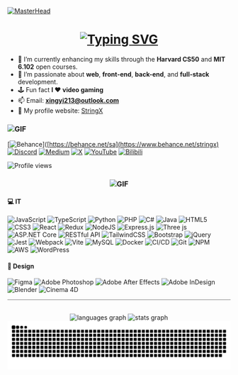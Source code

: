[![MasterHead](https://mir-s3-cdn-cf.behance.net/project_modules/fs/579fe1183178475.653aa8931b193.gif)](https://mikalasa.github.io/ProfileWeb/)

<h1 align="center">
  <a href="https://git.io/typing-svg">
    <img src="https://readme-typing-svg.demolab.com?font=Roboto&weight=1000&size=24&pause=1000&color=000000&width=240&lines=Hi+%F0%9F%91%8B%2C+I'm+Xingyi" alt="Typing SVG" />
  </a>
</h1>



- 🔭 I’m currently enhancing my skills through the **Harvard CS50** and **MIT 6.102** open courses.
- 🌱 I’m passionate about **web**, **front-end**, **back-end**, and **full-stack** development.
- 🕹️ Fun fact **I ❤️ video gaming**
- 📫 Email: **xingyi213@outlook.com**
- 📄 My profile website: [StringX](https://mikalasa.github.io/ProfileWeb/)




<h3 align="left">
  <img src="https://media0.giphy.com/media/v1.Y2lkPTc5MGI3NjExdW1sdmY5bmdxbWt1NmFyYWlmNW8zZXVqYnJmbWkzZnU2M2pyejNzdCZlcD12MV9pbnRlcm5hbF9naWZfYnlfaWQmY3Q9cw/fV8KLSSAXharZpHR0a/giphy.webp" alt="GIF" height="100" />
</h3>

[![Behance](https://img.shields.io/badge/Behance-1769ff?logo=behance&logoColor=white)]([https://behance.net/sa](https://www.behance.net/stringx)
[![Discord](https://img.shields.io/badge/Discord-%237289DA.svg?logo=discord&logoColor=white)](https://discord.gg/1212321) 
[![Medium](https://img.shields.io/badge/Medium-12100E?logo=medium&logoColor=white)](https://medium.com/@123345) 
[![X](https://img.shields.io/badge/X-black.svg?logo=X&logoColor=white)](https://x.com/asdsad) 
[![YouTube](https://img.shields.io/badge/YouTube-%23FF0000.svg?logo=YouTube&logoColor=white)](https://youtube.com/@1237554) 
[![Bilibili](https://img.shields.io/badge/Bilibili-00A1D6?logo=bilibili&logoColor=white)](https://space.bilibili.com/123456)


<p align="left">
    <img src="https://komarev.com/ghpvc/?username=mikalasa&label=Profile%20views&color=0e75b6&style=flat" alt="Profile views" />
</p>





<h3 align="center">
  <img src="https://media0.giphy.com/media/v1.Y2lkPTc5MGI3NjExamwwNHZkY2UxcXNibDczZzFxdjFwZTNtN3J2aGdqbm9rOGFvdGtjayZlcD12MV9pbnRlcm5hbF9naWZfYnlfaWQmY3Q9Zw/g06HKnMmtK1aXurndU/giphy.webp" alt="GIF" height="100" />
</h3>

#### 💻 IT
![JavaScript](https://img.shields.io/badge/javascript-%23323330.svg?style=for-the-badge&logo=javascript&logoColor=%23F7DF1E) 
![TypeScript](https://img.shields.io/badge/typescript-%23007ACC.svg?style=for-the-badge&logo=typescript&logoColor=white) 
![Python](https://img.shields.io/badge/python-3670A0?style=for-the-badge&logo=python&logoColor=ffdd54) 
![PHP](https://img.shields.io/badge/php-%23777BB4.svg?style=for-the-badge&logo=php&logoColor=white) 
![C#](https://img.shields.io/badge/C%23-%23239120.svg?style=for-the-badge&logo=csharp&logoColor=white)
![Java](https://img.shields.io/badge/java-%23ED8B00.svg?style=for-the-badge&logo=openjdk&logoColor=white) 
![HTML5](https://img.shields.io/badge/html5-%23E34F26.svg?style=for-the-badge&logo=html5&logoColor=white) 
![CSS3](https://img.shields.io/badge/css3-%231572B6.svg?style=for-the-badge&logo=css3&logoColor=white) 
![React](https://img.shields.io/badge/react-%2320232a.svg?style=for-the-badge&logo=react&logoColor=%2361DAFB) 
![Redux](https://img.shields.io/badge/redux-%23593d88.svg?style=for-the-badge&logo=redux&logoColor=white)
![NodeJS](https://img.shields.io/badge/node.js-6DA55F?style=for-the-badge&logo=node.js&logoColor=white) 
![Express.js](https://img.shields.io/badge/express.js-%23404d59.svg?style=for-the-badge&logo=express&logoColor=%2361DAFB)
![Three js](https://img.shields.io/badge/threejs-black?style=for-the-badge&logo=three.js&logoColor=white) 
![ASP.NET Core](https://img.shields.io/badge/ASP.NET%20Core-512BD4?style=for-the-badge&logo=dotnet&logoColor=white) 
![RESTful API](https://img.shields.io/badge/RESTful%20API-02569B?style=for-the-badge&logo=rest&logoColor=white) 
![TailwindCSS](https://img.shields.io/badge/tailwindcss-%2338B2AC.svg?style=for-the-badge&logo=tailwind-css&logoColor=white) 
![Bootstrap](https://img.shields.io/badge/bootstrap-%238511FA.svg?style=for-the-badge&logo=bootstrap&logoColor=white) 
![jQuery](https://img.shields.io/badge/jquery-%230769AD.svg?style=for-the-badge&logo=jquery&logoColor=white) 
![Jest](https://img.shields.io/badge/Jest-C21325?style=for-the-badge&logo=jest&logoColor=white) 
![Webpack](https://img.shields.io/badge/webpack-%238DD6F9.svg?style=for-the-badge&logo=webpack&logoColor=black) 
![Vite](https://img.shields.io/badge/Vite-%23646CFF.svg?style=for-the-badge&logo=vite&logoColor=white) 
![MySQL](https://img.shields.io/badge/mysql-4479A1.svg?style=for-the-badge&logo=mysql&logoColor=white) 
![Docker](https://img.shields.io/badge/docker-%230db7ed.svg?style=for-the-badge&logo=docker&logoColor=white) 
![CI/CD](https://img.shields.io/badge/CI%2FCD-%230071C5.svg?style=for-the-badge&logo=ci%2Fcd&logoColor=white) 
![Git](https://img.shields.io/badge/git-%23F05033.svg?style=for-the-badge&logo=git&logoColor=white) 
![NPM](https://img.shields.io/badge/NPM-%23CB3837.svg?style=for-the-badge&logo=npm&logoColor=white) 
![AWS](https://img.shields.io/badge/AWS-%23FF9900.svg?style=for-the-badge&logo=amazon-aws&logoColor=white)
![WordPress](https://img.shields.io/badge/WordPress-%23117AC9.svg?style=for-the-badge&logo=WordPress&logoColor=white) 

#### 🎨 Design
![Figma](https://img.shields.io/badge/figma-%23F24E1E.svg?style=for-the-badge&logo=figma&logoColor=white) 
![Adobe Photoshop](https://img.shields.io/badge/adobe%20photoshop-%2331A8FF.svg?style=for-the-badge&logo=adobe%20photoshop&logoColor=white) 
![Adobe After Effects](https://img.shields.io/badge/Adobe%20After%20Effects-9999FF.svg?style=for-the-badge&logo=Adobe%20After%20Effects&logoColor=white) 
![Adobe InDesign](https://img.shields.io/badge/Adobe%20InDesign-49021F?style=for-the-badge&logo=adobeindesign&logoColor=FF3366) 
![Blender](https://img.shields.io/badge/blender-%23F5792A.svg?style=for-the-badge&logo=blender&logoColor=white)
![Cinema 4D](https://img.shields.io/badge/Cinema%204D-011A6A?style=for-the-badge&logo=cinema4d&logoColor=white)



<hr style="height:1px; border-width:0; color:gray; background-color:gray">


</br>
<div align="center">
  <img src="https://github-readme-stats.vercel.app/api/top-langs?username=mikalasa&locale=en&hide_title=false&layout=compact&card_width=320&langs_count=6&theme=dark&hide_border=false&order=2" height="160" alt="languages graph"  />
  <img src="https://github-readme-stats.vercel.app/api?username=mikalasa&hide_title=false&hide_rank=false&show_icons=true&include_all_commits=true&count_private=false&disable_animations=false&theme=dark&locale=en&hide_border=false&order=1" height="160" alt="stats graph"  />
</div>

<img src="https://raw.githubusercontent.com/mikalasa/snk/output/github-contribution-grid-snake.svg" alt="Snake animation" />




